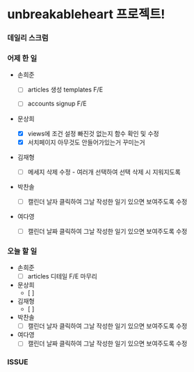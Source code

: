 # unbreakableheart 프로젝트!

###  데일리 스크럼

### 어제 한 일

- 손희준

  - [ ]  articles 생성 templates F/E

  - [ ]  accounts signup F/E

- 문상희
  - [x]  views에 조건 설정 빠진것 없는지 함수 확인 및 수정
  - [x]  서치페이지 아무것도 안들어가있는거 꾸미는거
- 김재형
  - [ ]  메세지 삭제 수정 - 여러개 선택하여 선택 삭제 시 지워지도록
- 박찬솔
  - [ ]  캘린더 날자 클릭하여 그날 작성한 일기 있으면 보여주도록 수정
- 여다영
  - [ ]  캘린더 날짜 클릭하여 그날 작성한 일기 있으면 보여주도록 수정

### 오늘 할 일

- 손희준
  - [ ]  articles 디테일 F/E 마무리
- 문상희
  - [ ]
- 김재형
  - [ ]
- 박찬솔
  - [ ]  캘린더 날자 클릭하여 그날 작성한 일기 있으면 보여주도록 수정
- 여다영
  - [ ]  캘린더 날짜 클릭하여 그날 작성한 일기 있으면 보여주도록 수정

### ISSUE

